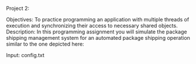 Project 2:

Objectives: To practice programming an application with multiple threads of execution and synchronizing their access to necessary shared objects.
Description: In this programming assignment you will simulate the package shipping management system for an automated package shipping operation similar 
to the one depicted here:


Input: config.txt
